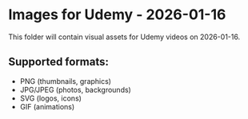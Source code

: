 # Images for Udemy - 2026-01-16

This folder will contain visual assets for Udemy videos on 2026-01-16.

## Supported formats:
- PNG (thumbnails, graphics)
- JPG/JPEG (photos, backgrounds)
- SVG (logos, icons)
- GIF (animations)
